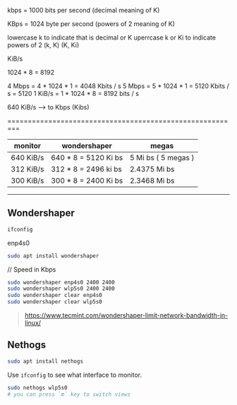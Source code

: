 

kbps = 1000 bits per second (decimal meaning of K)

KBps = 1024 byte per second (powers of 2 meaning of K)


lowercase k to indicate that is decimal or K
uperrcase k or Ki to indicate powers of 2
(k, K)
(K, Ki)


KiB/s

1024 * 8 = 8192


4 Mbps = 4 * 1024 * 1 = 4048 Kbits / s
5 Mbps = 5 * 1024 * 1 = 5120 Kbits / s = 5120 
1 KiB/s = 1 * 1024 * 8 = 8192 bits / s

640 KiB/s --> to Kbps (Kibs)

=========================================================

| monitor   |      wondershaper    |      megas           |
| ----------| -------------------- | -------------------- |
| 640 KiB/s | 640 * 8 = 5120 Ki bs |  5 Mi bs ( 5 megas ) |
| 312 KiB/s | 312 * 8 = 2496 ki bs |  2.4375 Mi bs        |
| 300 KiB/s | 300 * 8 = 2400 Ki bs |  2.3468 Mi bs        |

----------------------------------------------------------

## Wondershaper

```bash
ifconfig
```
enp4s0

```bash
sudo apt install wondershaper
```

// Speed in Kbps

```bash
sudo wondershaper enp4s0 2400 2400
sudo wondershaper wlp5s0 2400 2400
sudo wondershaper clear enp4s0
sudo wondershaper clear wlp5s0
```


> https://www.tecmint.com/wondershaper-limit-network-bandwidth-in-linux/

## Nethogs

```bash
sudo apt install nethogs
```

Use `ifconfig` to see what interface to monitor.

```bash
sudo nethogs wlp5s0
# you can press `m` key to switch views
```